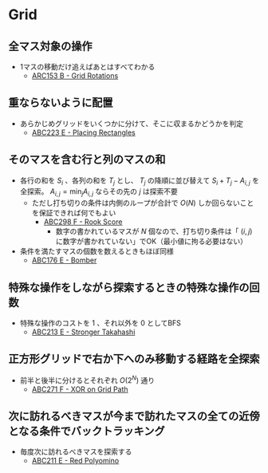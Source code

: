 # Grid

## 全マス対象の操作
- 1マスの移動だけ追えばあとはすべてわかる
  - [ARC153 B - Grid Rotations](https://atcoder.jp/contests/arc153/tasks/arc153_b)

## 重ならないように配置
- あらかじめグリッドをいくつかに分けて、そこに収まるかどうかを判定
  - [ABC223 E - Placing Rectangles](https://atcoder.jp/contests/abc223/tasks/abc223_e)

## そのマスを含む行と列のマスの和
- 各行の和を $S_i$ 、各列の和を $T_j$ とし、 $T_j$ の降順に並び替えて $S_i + T_j - A_{i,j}$ を全探索。 $A_{i,j} = \min_j A_{i, j}$ ならその先の $j$ は探索不要
  - ただし打ち切りの条件は内側のループが合計で $O(N)$ しか回らないことを保証できれば何でもよい
    - [ABC298 F - Rook Score](https://atcoder.jp/contests/abc298/tasks/abc298_f)
      - 数字の書かれているマスが $N$ 個なので、打ち切り条件は「 $(i, j)$ に数字が書かれていない」でOK（最小値に拘る必要はない）
- 条件を満たすマスの個数を数えるときもほぼ同様
  - [ABC176 E - Bomber](https://atcoder.jp/contests/abc176/tasks/abc176_e)

## 特殊な操作をしながら探索するときの特殊な操作の回数
- 特殊な操作のコストを $1$ 、それ以外を $0$ としてBFS
  - [ABC213 E - Stronger Takahashi](https://atcoder.jp/contests/abc213/tasks/abc213_e)

## 正方形グリッドで右か下へのみ移動する経路を全探索
- 前半と後半に分けるとそれぞれ $O(2^N)$ 通り
  - [ABC271 F - XOR on Grid Path](https://atcoder.jp/contests/abc271/tasks/abc271_f)

## 次に訪れるべきマスが今まで訪れたマスの全ての近傍となる条件でバックトラッキング
- 毎度次に訪れるべきマスを探索する
  - [ABC211 E - Red Polyomino](https://atcoder.jp/contests/abc211/tasks/abc211_e)
